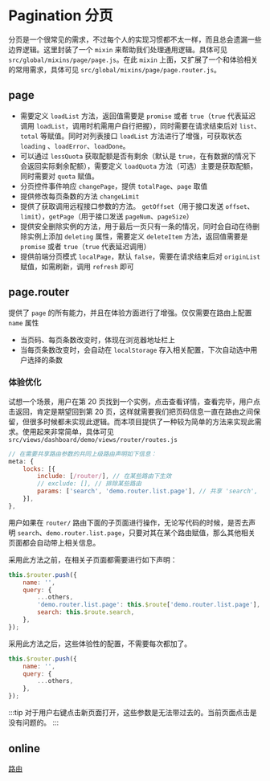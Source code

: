 # Pagination 分页

分页是一个很常见的需求，不过每个人的实现习惯都不太一样，而且总会遗漏一些边界逻辑。这里封装了一个 `mixin` 来帮助我们处理通用逻辑。具体可见 `src/global/mixins/page/page.js`。在此 `mixin` 上面，又扩展了一个和体验相关的常用需求，具体可见 `src/global/mixins/page/page.router.js`。

## page

+ 需要定义 `loadList` 方法，返回值需要是 `promise` 或者 `true`（`true` 代表延迟调用 `loadList`，调用时机需用户自行把握），同时需要在请求结束后对 `list`、`total` 等赋值。同时对列表接口 `loadList` 方法进行了增强，可获取状态 `loading` 、`loadError`、`loadDone`。
+ 可以通过 `lessQuota` 获取配额是否有剩余（默认是 `true`，在有数据的情况下会返回实际剩余配额），需要定义 `loadQuota` 方法（可选）主要是获取配额，同时需要对 `quota` 赋值。
+ 分页控件事件响应 `changePage`，提供 `totalPage`、`page` 取值
+ 提供修改每页条数的方法 `changeLimit`
+ 提供了获取调用远程接口参数的方法。 `getOffset`（用于接口发送 `offset`、`limit`），`getPage`（用于接口发送 `pageNum`、`pageSize`）
+ 提供安全删除实例的方法，用于最后一页只有一条的情况，同时会自动在待删除实例上添加 `deleting` 属性，需要定义 `deleteItem` 方法，返回值需要是 `promise` 或者 `true`（`true` 代表延迟调用）
+ 提供前端分页模式 `localPage`，默认 `false`，需要在请求结束后对 `originList` 赋值，如需刷新，调用 `refresh` 即可

## page.router

提供了 `page` 的所有能力，并且在体验方面进行了增强。仅仅需要在路由上配置 `name` 属性

+ 当页码、每页条数改变时，体现在浏览器地址栏上
+ 当每页条数改变时，会自动在 `localStorage` 存入相关配置，下次自动选中用户选择的条数

### 体验优化

试想一个场景，用户在第 20 页找到一个实例，点击查看详情，查看完毕，用户点击返回，肯定是期望回到第 20 页，这样就需要我们把页码信息一直在路由之间保留，但很多时候都未实现此逻辑。而本项目提供了一种较为简单的方法来实现此需求。使用起来非常简单，具体可见 `src/views/dashboard/demo/views/router/routes.js`

```js
// 在需要共享路由参数的共同上级路由声明如下信息：
meta: {
    locks: [{
        include: [/router/], // 在某些路由下生效
        // exclude: [], // 排除某些路由
        params: ['search', 'demo.router.list.page'], // 共享 'search', 'demo.router.list.page' 参数
    }],
},
```

用户如果在 `router/` 路由下面的子页面进行操作，无论写代码的时候，是否去声明 `search`、`demo.router.list.page`，只要对其在某个路由赋值，那么其他相关页面都会自动带上相关信息。

采用此方法之前，在相关子页面都需要进行如下声明：

```js
this.$router.push({
    name: '',
    query: {
        ...others,
        'demo.router.list.page': this.$route['demo.router.list.page'],
        search: this.$route.search,
    },
});
```

采用此方法之后，这些体验性的配置，不需要每次都加了。

```js
this.$router.push({
    name: '',
    query: {
        ...others,
    },
});
```

:::tip
对于用户右键点击新页面打开，这些参数是无法带过去的。当前页面点击是没有问题的。
:::

## online

[路由](https://vusion-templates.github.io/cloud-admin/#/demo/router/list)
